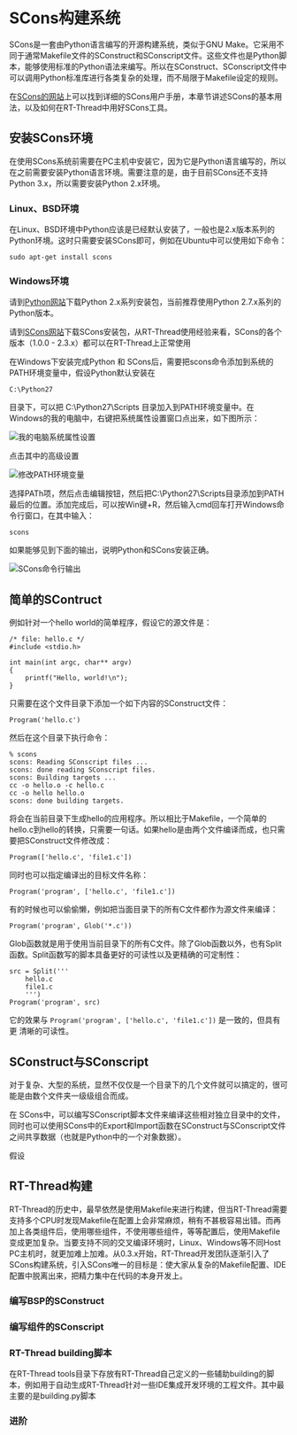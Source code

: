 # SCons构建系统 #

SCons是一套由Python语言编写的开源构建系统，类似于GNU Make。它采用不同于通常Makefile文件的SConstruct和SConscript文件。这些文件也是Python脚本，能够使用标准的Python语法来编写。所以在SConstruct、SConscript文件中可以调用Python标准库进行各类复杂的处理，而不局限于Makefile设定的规则。

在[SCons的网站](http://www.scons.org/doc/production/HTML/scons-user/index.html)上可以找到详细的SCons用户手册，本章节讲述SCons的基本用法，以及如何在RT-Thread中用好SCons工具。

## 安装SCons环境 ##

在使用SCons系统前需要在PC主机中安装它，因为它是Python语言编写的，所以在之前需要安装Python语言环境。需要注意的是，由于目前SCons还不支持Python 3.x，所以需要安装Python 2.x环境。

### Linux、BSD环境 ###

在Linux、BSD环境中Python应该是已经默认安装了，一般也是2.x版本系列的Python环境。这时只需要安装SCons即可，例如在Ubuntu中可以使用如下命令：

    sudo apt-get install scons

### Windows环境 ###

请到[Python网站](http://www.python.org/getit/)下载Python 2.x系列安装包，当前推荐使用Python 2.7.x系列的Python版本。

请到[SCons网站](http://www.scons.org/)下载SCons安装包，从RT-Thread使用经验来看，SCons的各个版本（1.0.0 - 2.3.x）都可以在RT-Thread上正常使用

在Windows下安装完成Python 和 SCons后，需要把scons命令添加到系统的PATH环境变量中，假设Python默认安装在

    C:\Python27

目录下，可以把 C:\Python27\Scripts 目录加入到PATH环境变量中。在Windows的我的电脑中，右键把系统属性设置窗口点出来，如下图所示：

![我的电脑系统属性设置](figures/scons_SettingENV1.png)

点击其中的高级设置

![修改PATH环境变量](figures/scons_SettingENV2.png)

选择PATh项，然后点击编辑按钮，然后把C:\Python27\Scripts目录添加到PATH最后的位置。添加完成后，可以按Win键+R，然后输入cmd回车打开Windows命令行窗口，在其中输入：

    scons

如果能够见到下面的输出，说明Python和SCons安装正确。

![SCons命令行输出](figures/scons_CMD.png)

## 简单的SContruct ##

例如针对一个hello world的简单程序，假设它的源文件是：

~~~{.c}
/* file: hello.c */
#include <stdio.h>

int main(int argc, char** argv)
{
    printf("Hello, world!\n");
}
~~~

只需要在这个文件目录下添加一个如下内容的SConstruct文件：

    Program('hello.c')

然后在这个目录下执行命令：

    % scons
    scons: Reading SConscript files ...
    scons: done reading SConscript files.
    scons: Building targets ...
    cc -o hello.o -c hello.c
    cc -o hello hello.o
    scons: done building targets.

将会在当前目录下生成hello的应用程序。所以相比于Makefile，一个简单的hello.c到hello的转换，只需要一句话。如果hello是由两个文件编译而成，也只需要把SConstruct文件修改成：

    Program(['hello.c', 'file1.c'])

同时也可以指定编译出的目标文件名称：

    Program('program', ['hello.c', 'file1.c'])

有的时候也可以偷偷懒，例如把当面目录下的所有C文件都作为源文件来编译：

    Program('program', Glob('*.c'))

Glob函数就是用于使用当前目录下的所有C文件。除了Glob函数以外，也有Split函数。Split函数写的脚本具备更好的可读性以及更精确的可定制性：

    src = Split('''
        hello.c
        file1.c
        ''')
    Program('program', src)

它的效果与 ``` Program('program', ['hello.c', 'file1.c']) ``` 是一致的，但具有更
清晰的可读性。

## SConstruct与SConscript ##

对于复杂、大型的系统，显然不仅仅是一个目录下的几个文件就可以搞定的，很可能是由数个文件夹一级级组合而成。

在 SCons中，可以编写SConscript脚本文件来编译这些相对独立目录中的文件，同时也可以使用SCons中的Export和Import函数在SConstruct与SConscript文件之间共享数据（也就是Python中的一个对象数据）。

假设

## RT-Thread构建 ##

RT-Thread的历史中，最早依然是使用Makefile来进行构建，但当RT-Thread需要支持多个CPU时发现Makefile在配置上会非常麻烦，稍有不甚极容易出错。而再加上各类组件后，使用哪些组件，不使用哪些组件，等等配置后，使用Makefile变成更加复杂。当要支持不同的交叉编译环境时，Linux、Windows等不同Host PC主机时，就更加难上加难。从0.3.x开始，RT-Thread开发团队逐渐引入了SCons构建系统，引入SCons唯一的目标是：使大家从复杂的Makefile配置、IDE配置中脱离出来，把精力集中在代码的本身开发上。

### 编写BSP的SConstruct ###

### 编写组件的SConscript ###

### RT-Thread building脚本 ###

在RT-Thread tools目录下存放有RT-Thread自己定义的一些辅助building的脚本，例如用于自动生成RT-Thread针对一些IDE集成开发环境的工程文件。其中最主要的是building.py脚本

### 进阶 ###

